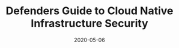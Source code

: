 ---
title: Defenders Guide to Cloud Native Infrastructure Security
date: 2020-05-06
type: slides
event: Github Satellite 2020
link: https://speakerdeck.com/madhuakula/defenders-guide-to-cloud-native-infrastructure-security-github-satellite-2020
image: ./slides-bg.png
---